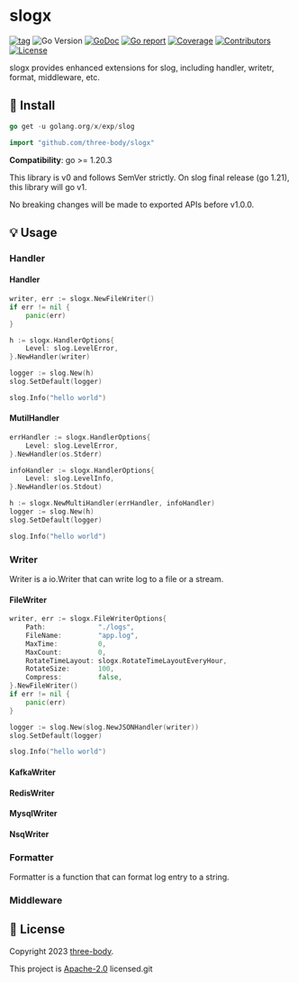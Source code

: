 # slogx

[![tag](https://img.shields.io/github/tag/three-body/slogx.svg)](https://github.com/three-body/slogx/releases)
![Go Version](https://img.shields.io/badge/Go-%3E%3D%201.20.3-%23007d9c)
[![GoDoc](https://godoc.org/github.com/three-body/slogx?status.svg)](https://pkg.go.dev/github.com/three-body/slogx)
[![Go report](https://goreportcard.com/badge/github.com/three-body/slogx)](https://goreportcard.com/report/github.com/three-body/slogx)
[![Coverage](https://img.shields.io/codecov/c/github/three-body/slogx)](https://codecov.io/gh/three-body/slogx)
[![Contributors](https://img.shields.io/github/contributors/three-body/slogx)](https://github.com/three-body/slogx/graphs/contributors)
[![License](https://img.shields.io/github/license/three-body/slogx)](./LICENSE)


slogx provides enhanced extensions for slog, including handler, writetr, format, middleware, etc.

## 🚀 Install
```go
go get -u golang.org/x/exp/slog
```

```go
import "github.com/three-body/slogx"
```

**Compatibility**: go >= 1.20.3

This library is v0 and follows SemVer strictly. On slog final release (go 1.21), this library will go v1.

No breaking changes will be made to exported APIs before v1.0.0.

## 💡 Usage

### Handler

#### Handler
```go
writer, err := slogx.NewFileWriter()
if err != nil {
    panic(err)
}

h := slogx.HandlerOptions{
    Level: slog.LevelError,
}.NewHandler(writer)

logger := slog.New(h)
slog.SetDefault(logger)

slog.Info("hello world")
```

#### MutilHandler
```go
errHandler := slogx.HandlerOptions{
    Level: slog.LevelError,
}.NewHandler(os.Stderr)

infoHandler := slogx.HandlerOptions{
    Level: slog.LevelInfo,
}.NewHandler(os.Stdout)

h := slogx.NewMultiHandler(errHandler, infoHandler)
logger := slog.New(h)
slog.SetDefault(logger)

slog.Info("hello world")
```
### Writer
Writer is a io.Writer that can write log to a file or a stream.

#### FileWriter
```go
writer, err := slogx.FileWriterOptions{
    Path:             "./logs",
    FileName:         "app.log",
    MaxTime:          0,
    MaxCount:         0,
    RotateTimeLayout: slogx.RotateTimeLayoutEveryHour,
    RotateSize:       100,
    Compress:         false,
}.NewFileWriter()
if err != nil {
    panic(err)
}

logger := slog.New(slog.NewJSONHandler(writer))
slog.SetDefault(logger)

slog.Info("hello world")
```

#### KafkaWriter

#### RedisWriter

#### MysqlWriter

#### NsqWriter

### Formatter
Formatter is a function that can format log entry to a string.

### Middleware

## 📝 License

Copyright 2023 [three-body](https://github.com/three-body).

This project is [Apache-2.0](./LICENSE) licensed.git 